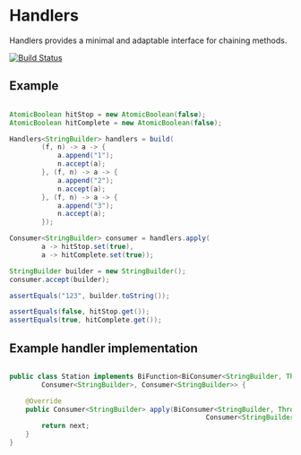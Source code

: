 # Handlers

Handlers provides a minimal and adaptable interface for chaining methods.

[![Build Status](https://travis-ci.org/spriet2000/railways.svg?branch=master)](https://travis-ci.org/spriet2000/railways)

## Example 

```java

AtomicBoolean hitStop = new AtomicBoolean(false);
AtomicBoolean hitComplete = new AtomicBoolean(false);

Handlers<StringBuilder> handlers = build(
        (f, n) -> a -> {
            a.append("1");
            n.accept(a);
        }, (f, n) -> a -> {
            a.append("2");
            n.accept(a);
        }, (f, n) -> a -> {
            a.append("3");
            n.accept(a);
        });

Consumer<StringBuilder> consumer = handlers.apply(
        a -> hitStop.set(true),
        a -> hitComplete.set(true));

StringBuilder builder = new StringBuilder();
consumer.accept(builder);

assertEquals("123", builder.toString());

assertEquals(false, hitStop.get());
assertEquals(true, hitComplete.get());

```


## Example handler implementation 

```java

public class Station implements BiFunction<BiConsumer<StringBuilder, Throwable>,
        Consumer<StringBuilder>, Consumer<StringBuilder>> {

    @Override
    public Consumer<StringBuilder> apply(BiConsumer<StringBuilder, Throwable> stop,
                                                 Consumer<StringBuilder> next) {
        return next;
    }
}

```
